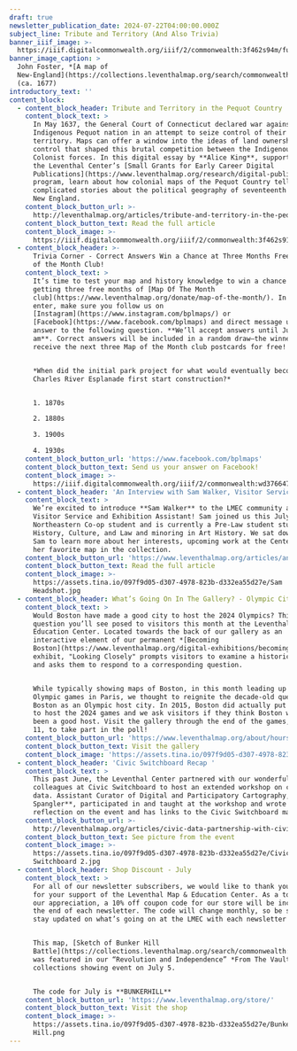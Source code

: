 ```yaml
---
draft: true
newsletter_publication_date: 2024-07-22T04:00:00.000Z
subject_line: Tribute and Territory (And Also Trivia)
banner_iiif_image: >-
  https://iiif.digitalcommonwealth.org/iiif/2/commonwealth:3f462s94m/full/,1200/0/default.jpg
banner_image_caption: >
  John Foster, *[A map of
  New-England](https://collections.leventhalmap.org/search/commonwealth:3f462s93b)*
  (ca. 1677)
introductory_text: ''
content_block:
  - content_block_header: Tribute and Territory in the Pequot Country
    content_block_text: >
      In May 1637, the General Court of Connecticut declared war against the
      Indigenous Pequot nation in an attempt to seize control of their
      territory. Maps can offer a window into the ideas of land ownership and
      control that shaped this brutal competition between the Indigenous and
      Colonist forces. In this digital essay by **Alice King**, supported by the
      the Leventhal Center’s [Small Grants for Early Career Digital
      Publications](https://www.leventhalmap.org/research/digital-publication-small-grants/)
      program, learn about how colonial maps of the Pequot Country tell
      complicated stories about the political geography of seventeenth century
      New England.
    content_block_button_url: >-
      http://leventhalmap.org/articles/tribute-and-territory-in-the-pequot-country/
    content_block_button_text: Read the full article
    content_block_image: >-
      https://iiif.digitalcommonwealth.org/iiif/2/commonwealth:3f462s91s/full/,1200/0/default.jpg
  - content_block_header: >-
      Trivia Corner - Correct Answers Win a Chance at Three Months Free of Map
      of the Month Club!
    content_block_text: >
      It’s time to test your map and history knowledge to win a chance at
      getting three free months of [Map Of The Month
      club](https://www.leventhalmap.org/donate/map-of-the-month/). In order to
      enter, make sure you follow us on
      [Instagram](https://www.instagram.com/bplmaps/) or
      [Facebook](https://www.facebook.com/bplmaps) and direct message us the
      answer to the following question. **We’ll accept answers until July 29, 9
      am**. Correct answers will be included in a random draw—the winner will
      receive the next three Map of the Month club postcards for free!


      *When did the initial park project for what would eventually become the
      Charles River Esplanade first start construction?*


      1. 1870s

      2. 1880s

      3. 1900s

      4. 1930s
    content_block_button_url: 'https://www.facebook.com/bplmaps'
    content_block_button_text: Send us your answer on Facebook!
    content_block_image: >-
      https://iiif.digitalcommonwealth.org/iiif/2/commonwealth:wd3766475/1111,1413,3465,4403/,1200/0/default.jpg
  - content_block_header: 'An Interview with Sam Walker, Visitor Services & Exhibition Assistant'
    content_block_text: >
      We’re excited to introduce **Sam Walker** to the LMEC community as our
      Visitor Service and Exhibition Assistant! Sam joined us this July as a
      Northeastern Co-op student and is currently a Pre-Law student studying
      History, Culture, and Law and minoring in Art History. We sat down with
      Sam to learn more about her interests, upcoming work at the Center, and
      her favorite map in the collection.
    content_block_button_url: 'https://www.leventhalmap.org/articles/an-interview-with-sam-walker/'
    content_block_button_text: Read the full article
    content_block_image: >-
      https://assets.tina.io/097f9d05-d307-4978-823b-d332ea55d27e/Sam
      Headshot.jpg
  - content_block_header: What’s Going On In The Gallery? - Olympic City Rivalry Comes to the LMEC
    content_block_text: >
      Would Boston have made a good city to host the 2024 Olympics? This is a
      question you’ll see posed to visitors this month at the Leventhal Map &
      Education Center. Located towards the back of our gallery as an
      interactive element of our permanent *[Becoming
      Boston](https://www.leventhalmap.org/digital-exhibitions/becoming-boston/)*
      exhibit, "Looking Closely" prompts visitors to examine a historical map
      and asks them to respond to a corresponding question.


      While typically showing maps of Boston, in this month leading up to the
      Olympic games in Paris, we thought to reignite the decade-old question of
      Boston as an Olympic host city. In 2015, Boston did actually put in a bid
      to host the 2024 games and we ask visitors if they think Boston would have
      been a good host. Visit the gallery through the end of the games, August
      11, to take part in the poll!
    content_block_button_url: 'https://www.leventhalmap.org/about/hours-directions/'
    content_block_button_text: Visit the gallery
    content_block_image: 'https://assets.tina.io/097f9d05-d307-4978-823b-d332ea55d27e/download.gif'
  - content_block_header: 'Civic Switchboard Recap '
    content_block_text: >
      This past June, the Leventhal Center partnered with our wonderful
      colleagues at Civic Switchboard to host an extended workshop on civic
      data. Assistant Curator of Digital and Participatory Cartography, **Ian
      Spangler**, participated in and taught at the workshop and wrote a short
      reflection on the event and has links to the Civic Switchboard materials.
    content_block_button_url: >-
      http://leventhalmap.org/articles/civic-data-partnership-with-civic-switchboard/
    content_block_button_text: See picture from the event
    content_block_image: >-
      https://assets.tina.io/097f9d05-d307-4978-823b-d332ea55d27e/Civic
      Switchboard 2.jpg
  - content_block_header: Shop Discount - July
    content_block_text: >
      For all of our newsletter subscribers, we would like to thank you so much
      for your support of the Leventhal Map & Education Center. As a token of
      our appreciation, a 10% off coupon code for our store will be included at
      the end of each newsletter. The code will change monthly, so be sure to
      stay updated on what’s going on at the LMEC with each newsletter!


      This map, [Sketch of Bunker Hill
      Battle](https://collections.leventhalmap.org/search/commonwealth:3t947b90p),
      was featured in our “Revolution and Independence” *From The Vault*
      collections showing event on July 5.


      The code for July is **BUNKERHILL**
    content_block_button_url: 'https://www.leventhalmap.org/store/'
    content_block_button_text: Visit the shop
    content_block_image: >-
      https://assets.tina.io/097f9d05-d307-4978-823b-d332ea55d27e/Bunker
      Hill.png
---
```


